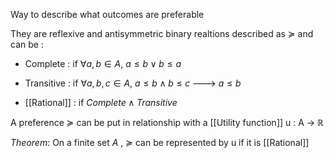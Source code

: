 Way to describe what outcomes are preferable 

They are  reflexive and antisymmetric binary realtions described as  $\succcurlyeq$  and can be :

- Complete :  if $\forall a,b \in A,\ a\leq b \lor b\leq a$

- Transitive :  if $\forall a,b,c \in A ,\ a\leq b \land b\leq c$  ---> $a\leq b$  

- [[Rational]] :   if $Complete \land Transitive$


A preference ≽ can be put in relationship with a [[Utility function]] u : A → ℝ

$Theorem$: On a finite set $A$ , $\succcurlyeq$ can be represented by u if it is [[Rational]]








